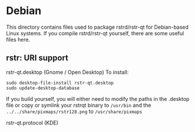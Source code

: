 
Debian
====================
This directory contains files used to package rstrd/rstr-qt
for Debian-based Linux systems. If you compile rstrd/rstr-qt yourself, there are some useful files here.

## rstr: URI support ##


rstr-qt.desktop  (Gnome / Open Desktop)
To install:

	sudo desktop-file-install rstr-qt.desktop
	sudo update-desktop-database

If you build yourself, you will either need to modify the paths in
the .desktop file or copy or symlink your rstrqt binary to `/usr/bin`
and the `../../share/pixmaps/rstr128.png` to `/usr/share/pixmaps`

rstr-qt.protocol (KDE)

